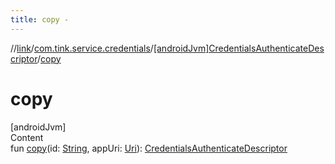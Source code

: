 ```yaml
---
title: copy -
---
```

//[link](../../index.md)/[com.tink.service.credentials](../index.md)/[[androidJvm]CredentialsAuthenticateDescriptor](index.md)/[copy](copy.md)



# copy  
[androidJvm]  
Content  
fun [copy](copy.md)(id: [String](https://kotlinlang.org/api/latest/jvm/stdlib/kotlin/-string/index.html), appUri: [Uri](https://developer.android.com/reference/kotlin/android/net/Uri.html)): [CredentialsAuthenticateDescriptor](index.md)  



